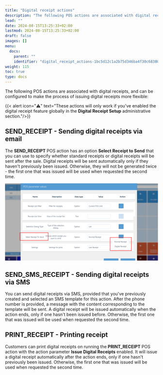 ```yaml
---
title: "Digital receipt actions"
description: "The following POS actions are associated with digital receipts, and can be configured in a way which supports this feature."
lead: ""
date: 2024-08-15T13:25:33+02:00
lastmod: 2024-08-15T13:25:33+02:00
draft: false
images: []
menu:
  docs:
    parent: ""
    identifier: "digital_receipt_actions-1bc5d12c1a2b75d346ba4f30c683800b"
weight: 115
toc: true
type: docs
---
```


The following POS actions are associated with digital receipts, and can be configured to make the process of issuing digital receipts more flexible:

{{< alert icon="⚠️" text="These actions will only work if you've enabled the digital receipt feature globally in the <b>Digital Receipt Setup</b> administrative section."/>}}

## SEND_RECEIPT - Sending digital receipts via email

The **SEND_RECEIPT** POS action has an option **Select Receipt to Send** that you can use to specify whether standard receipts or digital receipts will be sent after the sale. Digital receipts will be sent automatically only if they haven't previously been issued. Otherwise, they will not be generated twice - the first one that was issued will be used when requested the second time. 

  ![digital_receipts](Images/digital_receipts.PNG)

## SEND_SMS_RECEIPT - Sending digital receipts via SMS

You can send digital receipts via SMS, provided that you've previously created and selected an SMS template for this action. After the phone number is provided, a message with the content corresponding to the template will be sent. A digital receipt will be issued automatically when the action ends, only if one hasn't been issued before. Otherwise, the first one that was issued will be used when requested the second time. 

## PRINT_RECEIPT - Printing receipt

Customers can print digital receipts on running the **PRINT_RECEIPT** POS action with the action parameter **Issue Digital Receipts** enabled. It will issue a digital receipt automatically after the action ends, only if one hasn't previously been issued. Otherwise, the first one that was issued will be used when requested the second time.
